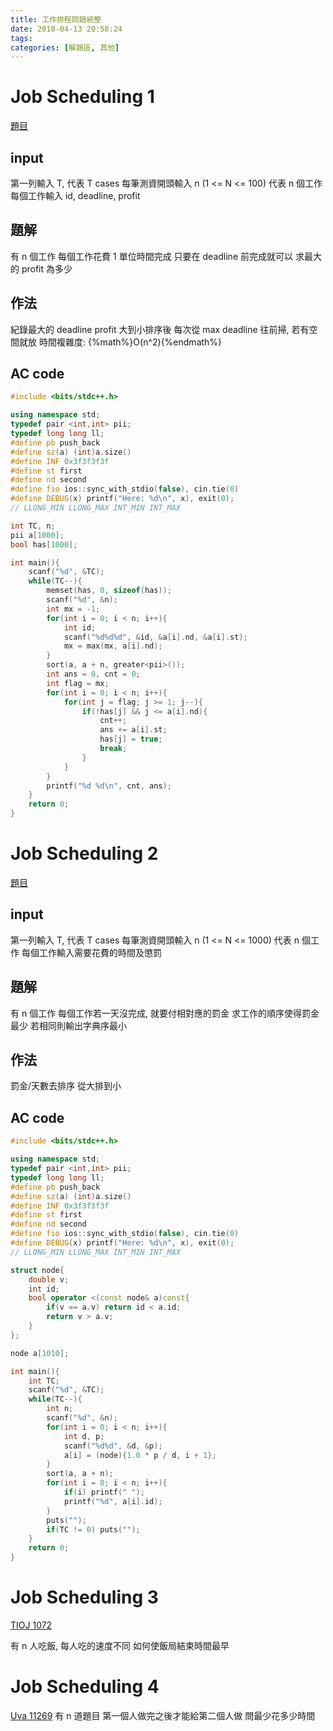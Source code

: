 ```yaml
---
title: 工作排程問題統整
date: 2018-04-13 20:58:24
tags:
categories: [解題區, 其他]
---
```



# Job Scheduling 1
[題目](https://practice.geeksforgeeks.org/problems/job-sequencing-problem/0)

## input
第一列輸入 T, 代表 T cases
每筆測資開頭輸入 n (1 <= N <= 100)
代表 n 個工作
每個工作輸入 id, deadline, profit

## 題解
有 n 個工作
每個工作花費 1 單位時間完成
只要在 deadline 前完成就可以
求最大的 profit 為多少

## 作法
紀錄最大的 deadline
profit 大到小排序後
每次從 max deadline 往前掃, 若有空間就放
時間複雜度: {%math%}O(n^2){%endmath%}

## AC code
```cpp
#include <bits/stdc++.h>

using namespace std;
typedef pair <int,int> pii;
typedef long long ll;
#define pb push_back
#define sz(a) (int)a.size()
#define INF 0x3f3f3f3f
#define st first
#define nd second
#define fio ios::sync_with_stdio(false), cin.tie(0)
#define DEBUG(x) printf("Here: %d\n", x), exit(0);
// LLONG_MIN LLONG_MAX INT_MIN INT_MAX

int TC, n;
pii a[1000];
bool has[1000];

int main(){
    scanf("%d", &TC);
    while(TC--){
        memset(has, 0, sizeof(has));
        scanf("%d", &n);
        int mx = -1;
        for(int i = 0; i < n; i++){
            int id;
            scanf("%d%d%d", &id, &a[i].nd, &a[i].st);
            mx = max(mx, a[i].nd);
        }
        sort(a, a + n, greater<pii>());
        int ans = 0, cnt = 0;
        int flag = mx;
        for(int i = 0; i < n; i++){
            for(int j = flag; j >= 1; j--){
                if(!has[j] && j <= a[i].nd){
                    cnt++;
                    ans += a[i].st;
                    has[j] = true;
                    break;
                }
            }
        }
        printf("%d %d\n", cnt, ans);
    }
    return 0;
}
```

# Job Scheduling 2
[題目](https://uva.onlinejudge.org/index.php?option=com_onlinejudge&Itemid=8&page=show_problem&category=12&problem=967)

## input
第一列輸入 T, 代表 T cases
每筆測資開頭輸入 n (1 <= N <= 1000)
代表 n 個工作
每個工作輸入需要花費的時間及懲罰

## 題解
有 n 個工作
每個工作若一天沒完成, 就要付相對應的罰金
求工作的順序使得罰金最少
若相同則輸出字典序最小

## 作法
罰金/天數去排序
從大排到小

## AC code
```cpp
#include <bits/stdc++.h>

using namespace std;
typedef pair <int,int> pii;
typedef long long ll;
#define pb push_back
#define sz(a) (int)a.size()
#define INF 0x3f3f3f3f
#define st first
#define nd second
#define fio ios::sync_with_stdio(false), cin.tie(0)
#define DEBUG(x) printf("Here: %d\n", x), exit(0);
// LLONG_MIN LLONG_MAX INT_MIN INT_MAX

struct node{
    double v;
    int id;
    bool operator <(const node& a)const{
        if(v == a.v) return id < a.id;
        return v > a.v;
    }
};

node a[1010];

int main(){
    int TC;
    scanf("%d", &TC);
    while(TC--){
        int n;
        scanf("%d", &n);
        for(int i = 0; i < n; i++){
            int d, p;
            scanf("%d%d", &d, &p);
            a[i] = (node){1.0 * p / d, i + 1};
        }
        sort(a, a + n);
        for(int i = 0; i < n; i++){
            if(i) printf(" ");
            printf("%d", a[i].id);
        }
        puts("");
        if(TC != 0) puts("");
    }
    return 0;
}
```

# Job Scheduling 3
[TIOJ 1072]()

有 n 人吃飯, 每人吃的速度不同
如何使飯局結束時間最早

# Job Scheduling 4
[Uva 11269]()
有 n 道題目
第一個人做完之後才能給第二個人做
問最少花多少時間

